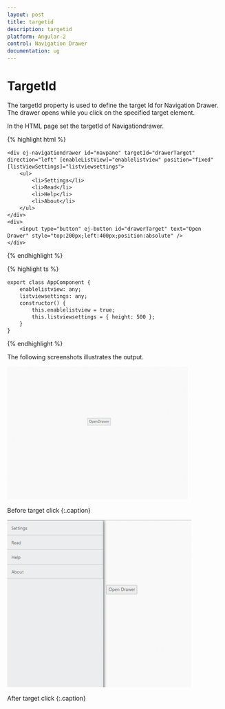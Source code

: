 ```yaml
---
layout: post
title: targetid
description: targetid
platform: Angular-2
control: Navigation Drawer
documentation: ug
---
```


# TargetId

The targetId property is used to define the target Id for Navigation Drawer. The drawer opens while you click on the specified target element.

In the HTML page set the targetId of Navigationdrawer.

{% highlight html %}

    <div ej-navigationdrawer id="navpane" targetId="drawerTarget" direction="left" [enableListView]="enablelistview" position="fixed" [listViewSettings]="listviewsettings">
        <ul>
            <li>Settings</li>
            <li>Read</li>
            <li>Help</li>
            <li>About</li>
        </ul>   
    </div>
    <div>
        <input type="button" ej-button id="drawerTarget" text="Open Drawer" style="top:200px;left:400px;position:absolute" />
    </div>

{% endhighlight %}

{% highlight ts %}
 
    export class AppComponent {
        enablelistview: any;
        listviewsettings: any;
        constructor() {
            this.enablelistview = true;
            this.listviewsettings = { height: 500 };
        }
    }

{% endhighlight %}

The following screenshots illustrates the output.

![](targetid_images\targetid_img1.png)

Before target click
{:.caption}

![](targetid_images\targetid_img2.png)

After target click
{:.caption}

